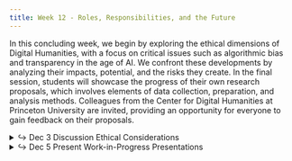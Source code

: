 ```yaml
---
title: Week 12 - Roles, Responsibilities, and the Future
---
```

In this concluding week, we begin by exploring the ethical dimensions of Digital Humanities, with a focus on critical issues such as algorithmic bias and transparency in the age of AI. We confront these developments by analyzing their impacts, potential, and the risks they create. In the final session, students will showcase the progress of their own research proposals, which involves elements of data collection, preparation, and analysis methods. Colleagues from the Center for Digital Humanities at Princeton University are invited, providing an opportunity for everyone to gain feedback on their proposals.

<details>
  <summary class="session-summary">
    <span class="arrow">↪</span>
    <span class="date-label">Dec 3</span>
    <span class="label label-blue">Discussion</span>
    <span class="session-title">Ethical Considerations</span>
  </summary>
  <div markdown="1">
- Slides (_coming soon!_)
- Pre-Class Reflection (<span style="color: #FA795A;">no Perusall annotations required!</span>)
- [Presner, Todd, et al. _Digital Humanities Manifesto 2.0_.](https://app.perusall.com/courses/introdh24/presner-et-al-2009-digital-humanities-manifesto-2-0) 2009, pp. 1–15.
- [Catherine D'Ignazio, Lauren Klein, _Data Feminism: What Does Feminist Data Science Look Like?_](https://www.youtube.com/watch?v=guIxU_hK4aY) LSE Online Event. Chair: Fiona Steele. 2021. YouTube.
- **Post your reflection in the** <a href="https://introtodh-fall2024.slack.com/archives/C07JYA7QTM0" style="color: #ee6374;">**#reflections** </a>**channel on Slack** <a style="color: #ee6374;">**no later than 11:59PM on the day before our class.**</a>


  <!-- - [Listen to this podcast episode of _Tech Won't Save Us_](https://www.techwontsave.us/episode/163_chatgpt_is_not_intelligent_w_emily_m_bender), where Emily Bender (Professor in the Department of Linguistics at the University of Washington and the Faculty Director of the Computational Linguistics Master's Program) discusses what it means to say that ChatGPT is a "stochastic parrot".
  <iframe style="border-radius:12px" src="https://open.spotify.com/embed/episode/2ILGlkAXAt4xfuKHwIV2on?utm_source=generator" width="100%" height="152" frameBorder="0" allowfullscreen="" allow="autoplay; clipboard-write; encrypted-media; fullscreen; picture-in-picture" loading="lazy"></iframe> -->
  
</div>
</details>

<details>
  <summary class="session-summary">
    <span class="arrow">↪</span>
    <span class="date-label">Dec 5</span>
    <span class="label label-green">Present</span>
    <span class="session-title">Work-in-Progress Presentations</span>
  </summary>
  <div markdown="1">
- Slides (_coming soon!_)
</div>
</details>